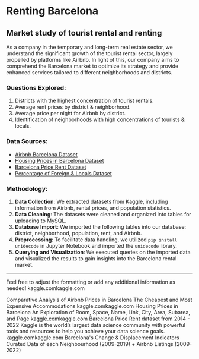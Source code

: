 # Renting Barcelona
## Market study of tourist rental and renting
As a company in the temporary and long-term real estate sector, we understand the significant growth of the tourist rental sector, largely propelled by platforms like Airbnb. In light of this, our company aims to comprehend the Barcelona market to optimize its strategy and provide enhanced services tailored to different neighborhoods and districts.
### Questions Explored:
1. Districts with the highest concentration of tourist rentals.
2. Average rent prices by district & neighborhood.
3. Average price per night for Airbnb by district.
4. Identification of neighborhoods with high concentrations of tourists & locals.
### Data Sources:
- [Airbnb Barcelona Dataset](https://www.kaggle.com/datasets/thedevastator/comparative-analysis-of-airbnb-prices-in-barcelo)
- [Housing Prices in Barcelona Dataset](https://www.kaggle.com/datasets/thedevastator/housing-prices-in-barcelona)
- [Barcelona Price Rent Dataset](https://www.kaggle.com/datasets/salaudeentaofeek/barcelona-price-rent-dataset-from-2014-2022)
- [Percentage of Foreign & Locals Dataset](https://www.kaggle.com/datasets/macmotx/barcelona-data-airbnb-listings-10-years?select=bcn_dataset2015_2019.csv)
### Methodology:
1. **Data Collection**: We extracted datasets from Kaggle, including information from Airbnb, rental prices, and population statistics.
2. **Data Cleaning**: The datasets were cleaned and organized into tables for uploading to MySQL.
3. **Database Import**: We imported the following tables into our database: district, neighborhood, population, rent, and Airbnb.
4. **Preprocessing**: To facilitate data handling, we utilized `pip install unidecode` in Jupyter Notebook and imported the `unidecode` library.
5. **Querying and Visualization**: We executed queries on the imported data and visualized the results to gain insights into the Barcelona rental market.
---
Feel free to adjust the formatting or add any additional information as needed!
kaggle.comkaggle.com

Comparative Analysis of Airbnb Prices in Barcelona
The Cheapest and Most Expensive Accommodations
kaggle.comkaggle.com
Housing Prices in Barcelona
An Exploration of Room, Space, Name, Link, City, Area, Subarea, and Page
kaggle.comkaggle.com
Barcelona Price Rent dataset from 2014 - 2022
Kaggle is the world’s largest data science community with powerful tools and resources to help you achieve your data science goals.
kaggle.comkaggle.com
Barcelona's Change & Displacement  Indicators
Curated Data of each Neighbourhood (2009-2019) + Airbnb Listings (2009-2022)
